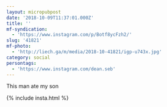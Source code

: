 ```yaml
---
layout: micropubpost
date: '2018-10-09T11:37:01.000Z'
title: ''
mf-syndication:
  - 'https://www.instagram.com/p/Botf8ycFzh2/'
slug: '41821'
mf-photo:
  - 'http://liech.ga/m/media/2018-10-41821/igp-u743x.jpg'
category: social
persontags:
  - 'https://www.instagram.com/dean.seb'
---
```

This man ate my son


{% include insta.html %}
